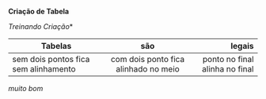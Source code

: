 **Criação de Tabela** 

 
*Treinando Criação**  

| Tabelas | são | legais |
|---|:---:|---:|
| sem dois pontos fica sem alinhamento| com dois ponto fica alinhado no meio  | ponto no final alinha no final |  

*muito bom*

